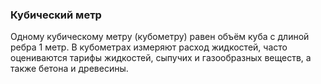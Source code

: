### Кубический метр
Одному кубическому метру (кубометру) равен объём куба с длиной ребра 1 метр. В кубометрах измеряют расход жидкостей, часто оцениваются тарифы жидкостей, сыпучих и газообразных веществ, а также бетона и древесины.